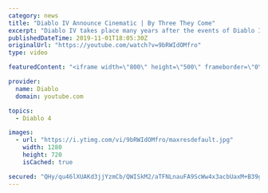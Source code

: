 ```yaml
---
category: news
title: "Diablo IV Announce Cinematic | By Three They Come"
excerpt: "Diablo IV takes place many years after the events of Diablo III, after millions have been slaughtered by the actions of the High Heavens and Burning Hells alike."
publishedDateTime: 2019-11-01T18:05:30Z
originalUrl: "https://youtube.com/watch?v=9bRWIdOMfro"
type: video

featuredContent: "<iframe width=\"800\" height=\"500\" frameborder=\"0\" src=\"https://www.youtube.com/embed/9bRWIdOMfro\" allow=\"accelerometer; autoplay; encrypted-media; gyroscope; picture-in-picture\" allowfullscreen></iframe>"

provider:
  name: Diablo
  domain: youtube.com

topics:
  - Diablo 4

images:
  - url: "https://i.ytimg.com/vi/9bRWIdOMfro/maxresdefault.jpg"
    width: 1280
    height: 720
    isCached: true

secured: "QHy/qu46lXUAKd3jjYzmCb/QWISkM2/aTFNLnauFA9ScWw4x3acbUaxM+B39gYP4igsE0KGY6lwufEbMoLrFrBsUL9FPUoKiKL+a8SWvlO7CUs9WWdT6wSlfkAK8SYQy+j+ktnsjQ1FtFkoRgPrd7BF2uHKt/N2II1Jh8OVx7oiNT4glVwwjcjDgsetgCoZpFYGkgEBY2TRZfVgq5+EKNZvIVoIEyBpyvnpJyuqlER8FZzSrWFrw2G2l9iz/F0pdhULi+LYJrV1AtCmpS0xZCDPkYd3SN/TfTAm9i8HLQp2v4pxGFCVQph9mnSXnsg6dfM8wIkJ8Tp2VSTCk+kW+j5SNTweQi2+OQMQk2Mx3aShJhd74ne7KmexOvCEG0H2+RQwHdQIpkmwSsFExPWFC+FU3AiCjBjdnoX8gh43A8DxkZ9OC6uGNHsR7bvpN0I4D;dU17uc4M3LkF9YRXHqSrYg=="
---
```


